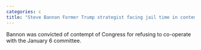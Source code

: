 ```yaml
---
categories: c
title: "Steve Bannon Former Trump strategist facing jail time in contempt case"
---
```

Bannon was convicted of contempt of Congress for refusing to co-operate with the January 6 committee.